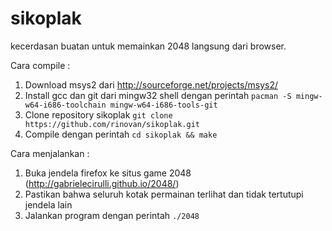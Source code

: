 sikoplak
========
kecerdasan buatan untuk memainkan 2048 langsung dari browser.

Cara compile :

1. Download msys2 dari http://sourceforge.net/projects/msys2/
2. Install gcc dan git dari mingw32 shell dengan perintah `pacman -S mingw-w64-i686-toolchain mingw-w64-i686-tools-git`
3. Clone repository sikoplak `git clone https://github.com/rinovan/sikoplak.git`
4. Compile dengan perintah `cd sikoplak && make`

Cara menjalankan :

1. Buka jendela firefox ke situs game 2048 (http://gabrielecirulli.github.io/2048/)
2. Pastikan bahwa seluruh kotak permainan terlihat dan tidak tertutupi jendela lain
3. Jalankan program dengan perintah `./2048`

